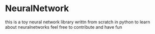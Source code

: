 # NeuralNetwork
this  is a toy neural network library writtn from scratch in python to learn about neuralnetworks
feel free to contribute and have fun 

